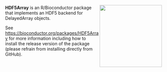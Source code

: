 [<img src="https://www.bioconductor.org/images/logo/jpg/bioconductor_logo_rgb.jpg" width="200" align="right"/>](https://bioconductor.org/)

**HDF5Array** is an R/Bioconductor package that implements an HDF5 backend for DelayedArray objects.

See https://bioconductor.org/packages/HDF5Array for more information including how to install the release version of the package (please refrain from installing directly from GitHub).

